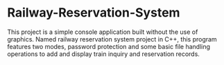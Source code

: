 # Railway-Reservation-System
This project is a simple console application built without the use of graphics. Named railway reservation system project in C++, this program features two modes, password protection and some basic file handling operations to add and display train inquiry and reservation records.